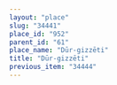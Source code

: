 ```yaml
---
layout: "place"
slug: "34441"
place_id: "952"
parent_id: "61"
place_name: "Dūr-gizzēti"
title: "Dūr-gizzēti"
previous_item: "34444"
---
```

